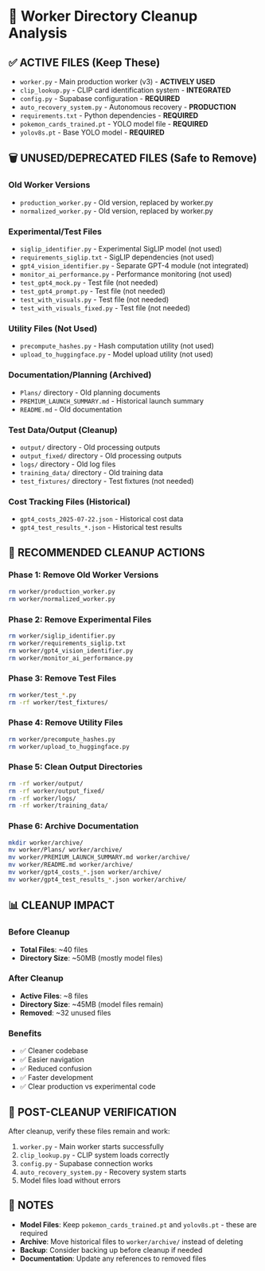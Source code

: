 # 🧹 Worker Directory Cleanup Analysis

## ✅ **ACTIVE FILES (Keep These)**
- `worker.py` - Main production worker (v3) - **ACTIVELY USED**
- `clip_lookup.py` - CLIP card identification system - **INTEGRATED**
- `config.py` - Supabase configuration - **REQUIRED**
- `auto_recovery_system.py` - Autonomous recovery - **PRODUCTION**
- `requirements.txt` - Python dependencies - **REQUIRED**
- `pokemon_cards_trained.pt` - YOLO model file - **REQUIRED**
- `yolov8s.pt` - Base YOLO model - **REQUIRED**

## 🗑️ **UNUSED/DEPRECATED FILES (Safe to Remove)**

### **Old Worker Versions**
- `production_worker.py` - Old version, replaced by worker.py
- `normalized_worker.py` - Old version, replaced by worker.py

### **Experimental/Test Files**
- `siglip_identifier.py` - Experimental SigLIP model (not used)
- `requirements_siglip.txt` - SigLIP dependencies (not used)
- `gpt4_vision_identifier.py` - Separate GPT-4 module (not integrated)
- `monitor_ai_performance.py` - Performance monitoring (not used)
- `test_gpt4_mock.py` - Test file (not needed)
- `test_gpt4_prompt.py` - Test file (not needed)
- `test_with_visuals.py` - Test file (not needed)
- `test_with_visuals_fixed.py` - Test file (not needed)

### **Utility Files (Not Used)**
- `precompute_hashes.py` - Hash computation utility (not used)
- `upload_to_huggingface.py` - Model upload utility (not used)

### **Documentation/Planning (Archived)**
- `Plans/` directory - Old planning documents
- `PREMIUM_LAUNCH_SUMMARY.md` - Historical launch summary
- `README.md` - Old documentation

### **Test Data/Output (Cleanup)**
- `output/` directory - Old processing outputs
- `output_fixed/` directory - Old processing outputs
- `logs/` directory - Old log files
- `training_data/` directory - Old training data
- `test_fixtures/` directory - Test fixtures (not needed)

### **Cost Tracking Files (Historical)**
- `gpt4_costs_2025-07-22.json` - Historical cost data
- `gpt4_test_results_*.json` - Historical test results

## 🎯 **RECOMMENDED CLEANUP ACTIONS**

### **Phase 1: Remove Old Worker Versions**
```bash
rm worker/production_worker.py
rm worker/normalized_worker.py
```

### **Phase 2: Remove Experimental Files**
```bash
rm worker/siglip_identifier.py
rm worker/requirements_siglip.txt
rm worker/gpt4_vision_identifier.py
rm worker/monitor_ai_performance.py
```

### **Phase 3: Remove Test Files**
```bash
rm worker/test_*.py
rm -rf worker/test_fixtures/
```

### **Phase 4: Remove Utility Files**
```bash
rm worker/precompute_hashes.py
rm worker/upload_to_huggingface.py
```

### **Phase 5: Clean Output Directories**
```bash
rm -rf worker/output/
rm -rf worker/output_fixed/
rm -rf worker/logs/
rm -rf worker/training_data/
```

### **Phase 6: Archive Documentation**
```bash
mkdir worker/archive/
mv worker/Plans/ worker/archive/
mv worker/PREMIUM_LAUNCH_SUMMARY.md worker/archive/
mv worker/README.md worker/archive/
mv worker/gpt4_costs_*.json worker/archive/
mv worker/gpt4_test_results_*.json worker/archive/
```

## 📊 **CLEANUP IMPACT**

### **Before Cleanup**
- **Total Files**: ~40 files
- **Directory Size**: ~50MB (mostly model files)

### **After Cleanup**
- **Active Files**: ~8 files
- **Directory Size**: ~45MB (model files remain)
- **Removed**: ~32 unused files

### **Benefits**
- ✅ Cleaner codebase
- ✅ Easier navigation
- ✅ Reduced confusion
- ✅ Faster development
- ✅ Clear production vs experimental code

## 🚀 **POST-CLEANUP VERIFICATION**

After cleanup, verify these files remain and work:
1. `worker.py` - Main worker starts successfully
2. `clip_lookup.py` - CLIP system loads correctly
3. `config.py` - Supabase connection works
4. `auto_recovery_system.py` - Recovery system starts
5. Model files load without errors

## 📝 **NOTES**

- **Model Files**: Keep `pokemon_cards_trained.pt` and `yolov8s.pt` - these are required
- **Archive**: Move historical files to `worker/archive/` instead of deleting
- **Backup**: Consider backing up before cleanup if needed
- **Documentation**: Update any references to removed files 